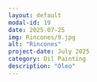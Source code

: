 ```yaml
---
layout: default
modal-id: 19
date: 2025-07-25
img: Rincones/9.jpg
alt: "Rincones"
project-date: July 2025
category: Oil Painting
description: "Oleo"
---
```

